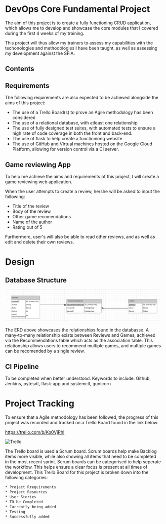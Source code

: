 # DevOps Core Fundamental Project 
The aim of this project is to create a fully functioning CRUD application, which allows me to develop and showcase the core modules that I covered during the first 4 weeks of my training.

This project will thus allow my trainers to assess my capabilities with the techonologies and methodologies I have been taught, as well as assessing my development against the SFIA.

## Contents

## Requirements
The following requirements are also expected to be achieved alongside the aims of this project:
* The use of a Trello Board(s) to prove an Agile methodology has been considered
* The use of a relational database, with atleast one relationship
* The use of fully designed test suites, with automated tests to ensure a high rate of code coverage in both the front and back-end. 
* The use of flask  to help create a functioniong website
* The use of GitHub and Virtual machines hosted on the Google Cloud Platform, allowing for version control via a CI server.

## Game reviewing App
To help me achieve the aims and requirements of this project, I will create a game reviewing web application.

When the user attempts to create a review, he/she will be asked to input the following:
  * Title of the review
  * Body of the review
  * Other game recomendations
  * Name of the author
  * Rating out of 5

Furthermore, user's will also be able to read other reviews, and as well as edit and delete their own reviews.

# Design

## Database Structure

![ERD](ERD.PNG)

The ERD above showcases the relationships found in the databasse. A many-to-many relationship exists between Reviews and Games, achieved via the Recommendations table which acts as the association table. This relationship allows users to recommend multiple games, and multiple games can be recomended by a single review.

## CI Pipeline

To be completed when better understood.
Keywords to include: Github, Jenkins, pytesdt, flask-app and systemctl, gunicorn

# Project Tracking

To ensure that a Agile methodology has been followed, the progress of this project was recorded and tracked on a Trello Board found in the link below:

https://trello.com/b/Ko0VjPhl

![Trello](trello.PNG)

The Trello board is used a Scrum board. Scrum boards help make Backlog items more visible, while also showing all items that need to be completed in the most recent sprint. Scrum boards can be categorised to help seperate the workflow. This helps ensure a clear focus is present at all times of development. This Trello Board for this project is broken down into the following categories:

    * Project Rrequirements
    * Project Resources
    * User Stories
    * TO be Completed
    * Currently being added
    * Testing
    * Successfully added
